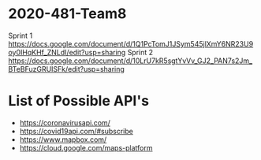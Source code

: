 # 2020-481-Team8

Sprint 1 
https://docs.google.com/document/d/1Q1PcTomJ1JSym545jlXmY6NR23U9oy0IHqKHf_ZNLdI/edit?usp=sharing
Sprint 2
https://docs.google.com/document/d/10LrU7kR5sgtYvVv_GJ2_PAN7s2Jm_BTeBFuzGRUISFk/edit?usp=sharing

# List of Possible API's
* https://coronavirusapi.com/
* https://covid19api.com/#subscribe
* https://www.mapbox.com/
* https://cloud.google.com/maps-platform
